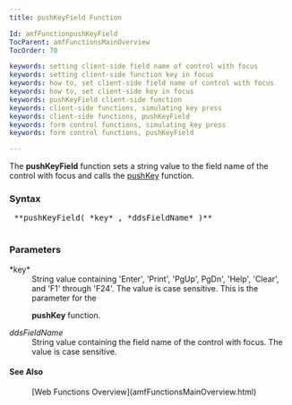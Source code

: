 ```yaml
---
title: pushKeyField Function

Id: amfFunctionpushKeyField
TocParent: amfFunctionsMainOverview
TocOrder: 70

keywords: setting client-side field name of control with focus
keywords: setting client-side function key in focus
keywords: how to, set client-side field name of control with focus
keywords: how to, set client-side key in focus
keywords: pushKeyField client-side function
keywords: client-side functions, simulating key press
keywords: client-side functions, pushKeyField
keywords: form control functions, simulating key press
keywords: form control functions, pushKeyField

---
```


The **pushKeyField** function sets a string value to the field name of the control with focus and calls the [ pushKey](amfFunctionpushKey.html) function.

### Syntax
<pre class="prettyprint">
 **pushKeyField( *key* , *ddsFieldName* )** 
          </pre>

### Parameters
<dl>
            <dt>
 *key* 
            </dt>
            <dd>String value containing 'Enter', 'Print', 'PgUp',
        PgDn', 'Help', 'Clear', and 'F1' through 'F24'. The
        value is case sensitive. This is the parameter for the

 **pushKey**  function.</dd>
            <dt>
 *ddsFieldName* 
            </dt>
            <dd>String value containing the field name of the control
        with focus. The value is case sensitive.</dd>
</dl>

#### See Also
<dl>
       <dd>[Web Functions Overview](amfFunctionsMainOverview.html)</dd></dl>

